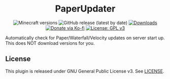 <h1 align="center">PaperUpdater</h1>

<p align="center">
	<img src="https://img.shields.io/badge/Minecraft-idk--1.19.4-orange" alt="Minecraft versions">
	<img src="https://img.shields.io/github/v/release/hyperdefined/PaperUpdater" alt="GitHub release (latest by date)">
	<a href="https://github.com/hyperdefined/PaperUpdater/releases"><img src="https://img.shields.io/github/downloads/hyperdefined/PaperUpdater/total?logo=github" alt="Downloads"></a>
	<a href="https://ko-fi.com/hyperdefined"><img src="https://img.shields.io/badge/Donate-Ko--fi-red" alt="Donate via Ko-fi"></a>
	<a href="https://www.gnu.org/licenses/gpl-3.0"><img src="https://img.shields.io/badge/License-GPLv3-blue.svg" alt="License: GPL v3"></a>
</p>

Automatically check for Paper/Waterfall/Velocity updates on server start up. This does NOT download versions for you.

## License
This plugin is released under GNU General Public License v3. See [LICENSE](https://github.com/hyperdefined/PaperUpdater/blob/master/LICENSE).